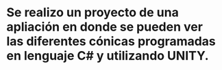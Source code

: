 # Se realizo un proyecto de una apliación en donde se pueden ver las diferentes cónicas programadas en lenguaje C# y utilizando UNITY.
